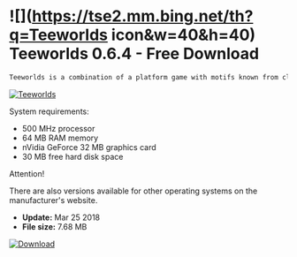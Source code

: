 # ![](https://tse2.mm.bing.net/th?q=Teeworlds icon&w=40&h=40) Teeworlds 0.6.4 - Free Download

```sh
Teeworlds is a combination of a platform game with motifs known from classic such as Quake or Unreal Torunament. The player's task, depending on the game mode, is to annihilate all opponents or bring his team to defeat the opponent by collecting more flags. We have several weapons at our disposal, including an extremely effective samurai sword, a rifle, a shotgun, a grenade launcher, a wooden hammer and a hook that can be used to climb elements on the board or attract opponents. The game also thanks to low system requirements, interesting graphic effects and the ability to play through the network boasts a great gameplay.
```
[![Teeworlds](https://gallery.dpcdn.pl/imgc/Tools/61654/g_-_420x350_1.5_-_x20150909134147_0.jpg)](https://softexe.net/win/games-entertainment/other/teeworlds:pRdap.html)

System requirements:
 
 - 500 MHz processor 
 - 64 MB RAM memory 
 - nVidia GeForce 32 MB graphics card 
 - 30 MB free hard disk space 
 
 
 Attention! 
 
 There are also versions available for other operating systems on the manufacturer's website.


- **Update:** Mar 25 2018
- **File size:** 7.68 MB

[![Download](https://cdn.softexe.net/static/img/download.png)](https://softexe.net/win/games-entertainment/other/teeworlds:pRdap.html)

